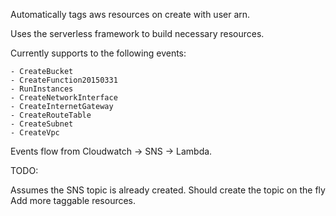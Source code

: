 Automatically tags aws resources on create with user arn. 
 
Uses the serverless framework to build necessary resources. 

Currently supports to the following events:

    - CreateBucket
    - CreateFunction20150331
    - RunInstances
    - CreateNetworkInterface
    - CreateInternetGateway
    - CreateRouteTable
    - CreateSubnet
    - CreateVpc


Events flow from Cloudwatch -> SNS -> Lambda.

TODO:

Assumes the SNS topic is already created. Should create the topic on the fly
Add more taggable resources.  